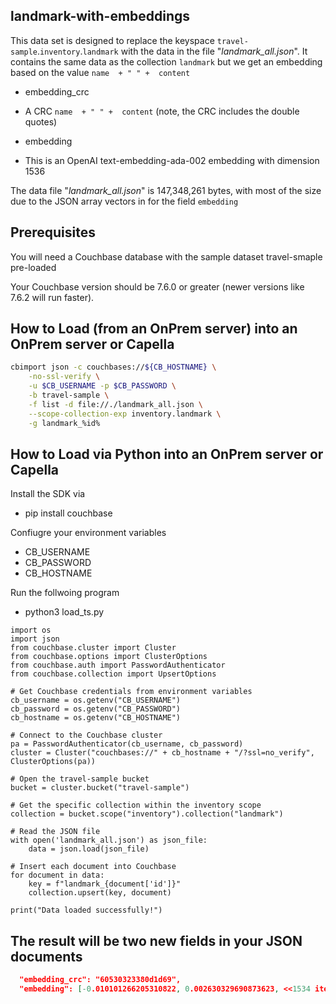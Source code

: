 ## landmark-with-embeddings

This data set is designed to replace the keyspace `travel-sample`.`inventory`.`landmark` with the data in the file "*landmark_all.json*".
It contains the same data as the collection `landmark` but we get an embedding based on the value `name  + " " +  content`

* embedding_crc
+ A CRC `name  + " " +  content` (note, the CRC includes the double quotes)

* embedding
+ This is an OpenAI text-embedding-ada-002 embedding with dimension 1536

The data file "*landmark_all.json*" is 147,348,261 bytes, with most of the size due to the JSON array vectors in for the field `embedding`

## Prerequisites 

You will need a Couchbase database with the sample dataset travel-smaple pre-loaded 

Your Couchbase version should be 7.6.0 or greater (newer versions like 7.6.2 will run faster).

## How to Load (from an OnPrem server) into an OnPrem server or Capella

```bash
cbimport json -c couchbases://${CB_HOSTNAME} \
    -no-ssl-verify \
    -u $CB_USERNAME -p $CB_PASSWORD \
    -b travel-sample \
    -f list -d file://./landmark_all.json \
    --scope-collection-exp inventory.landmark \
    -g landmark_%id%
```

## How to Load via Python into an OnPrem server or Capella

Install the SDK via

 * pip install couchbase

Confiugre your environment variables

* CB_USERNAME
* CB_PASSWORD
* CB_HOSTNAME

Run the follwoing program 

* python3 load_ts.py

```python3
import os
import json
from couchbase.cluster import Cluster
from couchbase.options import ClusterOptions
from couchbase.auth import PasswordAuthenticator
from couchbase.collection import UpsertOptions

# Get Couchbase credentials from environment variables
cb_username = os.getenv("CB_USERNAME")
cb_password = os.getenv("CB_PASSWORD")
cb_hostname = os.getenv("CB_HOSTNAME")

# Connect to the Couchbase cluster
pa = PasswordAuthenticator(cb_username, cb_password)
cluster = Cluster("couchbases://" + cb_hostname + "/?ssl=no_verify", ClusterOptions(pa))

# Open the travel-sample bucket
bucket = cluster.bucket("travel-sample")

# Get the specific collection within the inventory scope
collection = bucket.scope("inventory").collection("landmark")

# Read the JSON file
with open('landmark_all.json') as json_file:
    data = json.load(json_file)

# Insert each document into Couchbase
for document in data:
    key = f"landmark_{document['id']}"
    collection.upsert(key, document)

print("Data loaded successfully!")
```



## The result will be two new fields in your JSON documents 
```json
  "embedding_crc": "60530323380d1d69",
  "embedding": [-0.010101266205310822, 0.002630329690873623, <<1534 items removed>> ],
```
